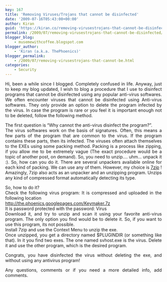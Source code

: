 ```yaml
---
key: 167
title: 'Removing Viruses/Trojans that cannot be disinfected'
date: '2009-07-16T05:43:00+00:00'
author: Kiran
guid: 'https://kiran.co/removing-virusestrojans-that-cannot-be-disinfected/'
permalink: /2009/07/removing-virusestrojans-that-cannot-be-disinfected/
blogger_blog:
    - musemewithcoffee.blogspot.com
blogger_author:
    - 'Kiran (a.k.a. ThePhoenics)'
blogger_permalink:
    - /2009/07/removing-virusestrojans-that-cannot-be.html
categories:
    - Security
---
```


<div style="text-align: justify;">Hi, been a while since I blogged. Completely confused in life. Anyway, just to keep my blog updated, I wish to blog a procedure that I use to disinfect programs that cannot be disinfected using any popular anti-virus softwares. We often encounter viruses that cannot be disinfected using Anti-virus softwares. They only provide an option to delete the program infected by the virus. In case the program is rare or you feel it is important enough not to be deleted, follow the following method.

<span>The first question is “Why cannot the anti-virus disinfect the program?”.  
The virus softwares work on the basis of signatures. Often, this means a few parts of the program that are common to the virus. If the program contains these parts, then its infected. The viruses often attach themselves to the EXEs using some packing method. Packing is a process like zipping, if you allow me to be extremely vague (The exact procedure would be a topic of another post, on demand). So, you need to unzip…. uhm… unpack it :). So, how can you do it. There are several unpackers available online for each kind of packing. We can use any of them. However, my choice is [7zip](http://www.7-zip.org/) ! Amazingly, 7zip also acts as an unpacker and an unzipping program. Unzips any kind of compressed format automatically detecting its type.</span>

So, how to do it?  
Check the following virus program: It is compressed and uploaded in the following location  
http://the.phoenics.googlepages.com/Keymaker.7z  
It is password protected with the password: Virus  
Download it, and try to unzip and scan it using your favorite anti-virus program. The only option you find would be to delete it. So, if you want to use this program, its not possible.  
Install 7zip and use the Context Menu to unzip the exe.  
Once unzipped, you get a directory named $PLUGINDIR (or something like that). In it you find two exes. The one named svhost.exe is the virus. Delete it and use the other program, which is the desired program.

Congrats, you have disinfected the virus without deleting the exe, and without using any antivirus program!

Any questions, comments or if you need a more detailed info, add comments.

</div>